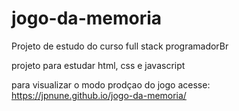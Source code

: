 # jogo-da-memoria

Projeto de estudo do curso full stack programadorBr

projeto para estudar html, css e javascript

para visualizar o modo prodçao do jogo acesse:
 https://jpnune.github.io/jogo-da-memoria/
